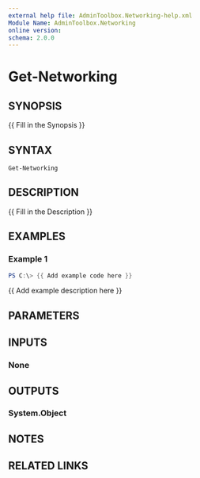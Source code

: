 ```yaml
---
external help file: AdminToolbox.Networking-help.xml
Module Name: AdminToolbox.Networking
online version:
schema: 2.0.0
---
```


# Get-Networking

## SYNOPSIS
{{ Fill in the Synopsis }}

## SYNTAX

```
Get-Networking
```

## DESCRIPTION
{{ Fill in the Description }}

## EXAMPLES

### Example 1
```powershell
PS C:\> {{ Add example code here }}
```

{{ Add example description here }}

## PARAMETERS

## INPUTS

### None

## OUTPUTS

### System.Object
## NOTES

## RELATED LINKS
